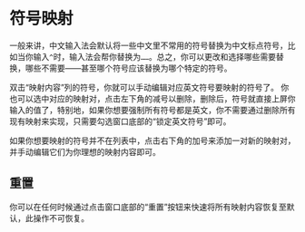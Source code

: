 # 符号映射

一般来讲，中文输入法会默认将一些中文里不常用的符号替换为中文标点符号，比如当你输入`^`时，输入法会帮你替换为`……`。总之，你可以更改和选择哪些需要替换，哪些不需要——甚至哪个符号应该替换为哪个特定的符号。

双击“映射内容”列的符号，你就可以手动编辑对应英文符号要映射的符号了。
你也可以选中对应的映射对，点击左下角的减号以删除，删除后，符号就直接上屏你输入的值了，特别地，如果你想要强制所有符号都是英文，你不需要通过删除所有现有映射来实现，只需要勾选窗口底部的“锁定英文符号”即可。

如果你想要映射的符号并不在列表中，点击右下角的加号来添加一对新的映射对，并手动编辑它们为你理想的映射内容即可。

## 重置

你可以在任何时候通过点击窗口底部的“重置”按钮来快速将所有映射内容恢复至默认，此操作不可恢复。



